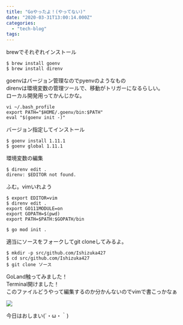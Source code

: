 ```yaml
---
title: "Goやったよ！(やってない)"
date: "2020-03-31T13:00:14.000Z"
categories: 
  - "tech-blog"
tags: 
---
```


brewでそれぞれインストール

```
$ brew install goenv
$ brew install direnv
```

goenvはバージョン管理なのでpyenvのようなもの  
direnvは環境変数の管理ツールで、移動がトリガーになるらしい。  
ローカル開発用ってかんじかな。

```
vi ~/.bash_profile
export PATH="$HOME/.goenv/bin:$PATH"
eval "$(goenv init -)"
```

バージョン指定してインストール

```
$ goenv install 1.11.1
$ goenv global 1.11.1
```

環境変数の編集

```
$ direnv edit .
direnv: $EDITOR not found.
```

ふむ。vimいれよう

```
$ export EDITOR=vim
$ direnv edit .
export GO111MODULE=on
export GOPATH=$(pwd)
export PATH=$PATH:$GOPATH/bin
```

```
$ go mod init .
```

適当にソースをフォークしてgit cloneしてみるよ。

```
$ mkdir -p src/github.com/Ishizuka427
$ cd src/github.com/Ishizuka427
$ git clone ソース
```

GoLand触ってみました！  
Terminal開けました！  
このファイルどうやって編集するのか分かんないのでvimで書こっかなぁ

![](images/スクリーンショット-2020-03-31-18.31.04.png)

今日はおしまい(´・ω・｀)
